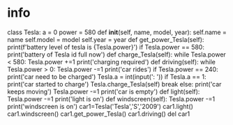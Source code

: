 # info 
class Tesla:
    a = 0
    power = 580
    def __init__(self, name, model, year):
        self.name = name
        self.model = model
        self.year = year
    def get_power_Tesla(self):
        print(f'battery level of tesla is {Tesla.power}')
        if Tesla.power == 580:
            print('battery of Tesla id full now')
    def charge_Tesla(self):
        while Tesla.power < 580:
            Tesla.power +=1
        print('charging required')
    def driving(self):
        while Tesla.power > 0:
            Tesla.power -=1
            print('car rides')
            if Tesla.power == 240:
                print('car need to be charged')
                Tesla.a = int(input(': '))
                if Tesla.a == 1:
                    print('car started to charge')
                    Tesla.charge_Tesla(self)
                    break
                else:
                    print('car keeps moving')
                    Tesla.power -=1
        print('car is empty')
    def light(self):
        Tesla.power -=1
        print('light is on')
    def windscreen(self):
        Tesla.power -=1
        print('windscreen is on')
car1=Tesla('Tesla','S','2009')
car1.light()
car1.windscreen()
car1.get_power_Tesla()
car1.driving()
del car1
